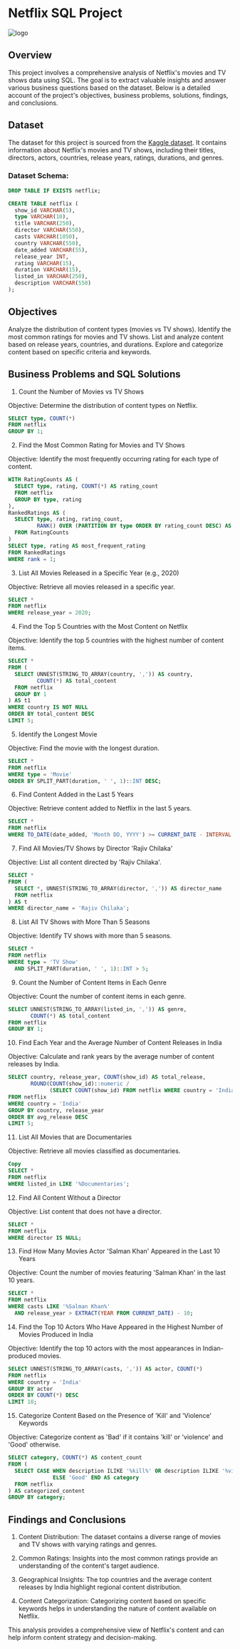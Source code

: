 # Netflix SQL Project

![logo](https://github.com/user-attachments/assets/8deae4cf-6536-4eaf-bbfb-e22b5cf210ab)

## Overview
This project involves a comprehensive analysis of Netflix's movies and TV shows data using SQL. The goal is to extract valuable insights and answer various business questions based on the dataset. Below is a detailed account of the project's objectives, business problems, solutions, findings, and conclusions.

## Dataset
The dataset for this project is sourced from the [Kaggle dataset](https://www.kaggle.com/datasets/shivamb/netflix-shows). It contains information about Netflix's movies and TV shows, including their titles, directors, actors, countries, release years, ratings, durations, and genres.

### Dataset Schema:
```sql
DROP TABLE IF EXISTS netflix;

CREATE TABLE netflix (
  show_id VARCHAR(5),
  type VARCHAR(10),
  title VARCHAR(250),
  director VARCHAR(550),
  casts VARCHAR(1050),
  country VARCHAR(550),
  date_added VARCHAR(55),
  release_year INT,
  rating VARCHAR(15),
  duration VARCHAR(15),
  listed_in VARCHAR(250),
  description VARCHAR(550)
);
```

## Objectives
Analyze the distribution of content types (movies vs TV shows).
Identify the most common ratings for movies and TV shows.
List and analyze content based on release years, countries, and durations.
Explore and categorize content based on specific criteria and keywords.


## Business Problems and SQL Solutions

1. Count the Number of Movies vs TV Shows
   
Objective: Determine the distribution of content types on Netflix.

```sql
SELECT type, COUNT(*) 
FROM netflix 
GROUP BY 1;
```

2. Find the Most Common Rating for Movies and TV Shows
   
Objective: Identify the most frequently occurring rating for each type of content.

```sql
WITH RatingCounts AS (
  SELECT type, rating, COUNT(*) AS rating_count 
  FROM netflix 
  GROUP BY type, rating
),
RankedRatings AS (
  SELECT type, rating, rating_count, 
         RANK() OVER (PARTITION BY type ORDER BY rating_count DESC) AS rank 
  FROM RatingCounts
)
SELECT type, rating AS most_frequent_rating 
FROM RankedRatings 
WHERE rank = 1;
```

3. List All Movies Released in a Specific Year (e.g., 2020)
   
Objective: Retrieve all movies released in a specific year.

```sql
SELECT * 
FROM netflix 
WHERE release_year = 2020;
```

4. Find the Top 5 Countries with the Most Content on Netflix
   
Objective: Identify the top 5 countries with the highest number of content items.

```sql
SELECT * 
FROM ( 
  SELECT UNNEST(STRING_TO_ARRAY(country, ',')) AS country, 
         COUNT(*) AS total_content 
  FROM netflix 
  GROUP BY 1 
) AS t1 
WHERE country IS NOT NULL 
ORDER BY total_content DESC 
LIMIT 5;
```

5. Identify the Longest Movie
   
Objective: Find the movie with the longest duration.

```sql
SELECT * 
FROM netflix 
WHERE type = 'Movie' 
ORDER BY SPLIT_PART(duration, ' ', 1)::INT DESC;
```

6. Find Content Added in the Last 5 Years
   
Objective: Retrieve content added to Netflix in the last 5 years.

```sql
SELECT * 
FROM netflix 
WHERE TO_DATE(date_added, 'Month DD, YYYY') >= CURRENT_DATE - INTERVAL '5 years';
```

7. Find All Movies/TV Shows by Director 'Rajiv Chilaka'
   
Objective: List all content directed by 'Rajiv Chilaka'.

```sql
SELECT * 
FROM ( 
  SELECT *, UNNEST(STRING_TO_ARRAY(director, ',')) AS director_name 
  FROM netflix 
) AS t 
WHERE director_name = 'Rajiv Chilaka';
```

8. List All TV Shows with More Than 5 Seasons
   
Objective: Identify TV shows with more than 5 seasons.

```sql
SELECT * 
FROM netflix 
WHERE type = 'TV Show' 
  AND SPLIT_PART(duration, ' ', 1)::INT > 5;
```

9. Count the Number of Content Items in Each Genre
    
Objective: Count the number of content items in each genre.

```sql
SELECT UNNEST(STRING_TO_ARRAY(listed_in, ',')) AS genre, 
       COUNT(*) AS total_content 
FROM netflix 
GROUP BY 1;
```

10. Find Each Year and the Average Number of Content Releases in India
    
Objective: Calculate and rank years by the average number of content releases by India.

```sql
SELECT country, release_year, COUNT(show_id) AS total_release, 
       ROUND(COUNT(show_id)::numeric / 
             (SELECT COUNT(show_id) FROM netflix WHERE country = 'India')::numeric * 100, 2) AS avg_release 
FROM netflix 
WHERE country = 'India' 
GROUP BY country, release_year 
ORDER BY avg_release DESC 
LIMIT 5;
```

11. List All Movies that are Documentaries
    
Objective: Retrieve all movies classified as documentaries.

```sql
Copy
SELECT * 
FROM netflix 
WHERE listed_in LIKE '%Documentaries';
```

12. Find All Content Without a Director
    
Objective: List content that does not have a director.

```sql
SELECT * 
FROM netflix 
WHERE director IS NULL;
```

13. Find How Many Movies Actor 'Salman Khan' Appeared in the Last 10 Years
    
Objective: Count the number of movies featuring 'Salman Khan' in the last 10 years.

```sql
SELECT * 
FROM netflix 
WHERE casts LIKE '%Salman Khan%' 
  AND release_year > EXTRACT(YEAR FROM CURRENT_DATE) - 10;
```

14. Find the Top 10 Actors Who Have Appeared in the Highest Number of Movies Produced in India
    
Objective: Identify the top 10 actors with the most appearances in Indian-produced movies.

```sql
SELECT UNNEST(STRING_TO_ARRAY(casts, ',')) AS actor, COUNT(*) 
FROM netflix 
WHERE country = 'India' 
GROUP BY actor 
ORDER BY COUNT(*) DESC 
LIMIT 10;
```

15. Categorize Content Based on the Presence of 'Kill' and 'Violence' Keywords
    
Objective: Categorize content as 'Bad' if it contains 'kill' or 'violence' and 'Good' otherwise.

```sql
SELECT category, COUNT(*) AS content_count 
FROM ( 
  SELECT CASE WHEN description ILIKE '%kill%' OR description ILIKE '%violence%' THEN 'Bad' 
              ELSE 'Good' END AS category 
  FROM netflix 
) AS categorized_content 
GROUP BY category;
```

## Findings and Conclusions

  1. Content Distribution: The dataset contains a diverse range of movies and TV shows with varying ratings and genres.

  2. Common Ratings: Insights into the most common ratings provide an understanding of the content's target audience.

  3. Geographical Insights: The top countries and the average content releases by India highlight regional content distribution.

  4. Content Categorization: Categorizing content based on specific keywords helps in understanding the nature of content available on Netflix.

This analysis provides a comprehensive view of Netflix's content and can help inform content strategy and decision-making.




